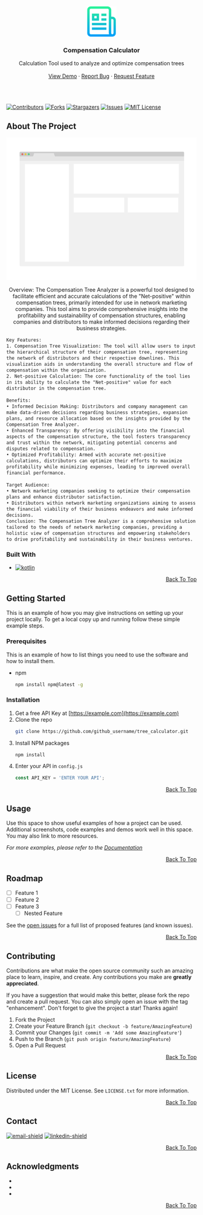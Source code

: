 <a name="top"></a>

<!-- PROJECT LOGO -->
<br />
<div align="center">
  <a href="https://github.com/Ammergeddon/tree_calculator">
    <img src="images/logo.png" alt="Logo" width="80" height="80">
  </a>

<h3 align="center">Compensation Calculator</h3>
  <p align="center">
	Calculation Tool used to analyze and optimize compensation trees
    <br />
    <br />
    <a href="https://github.com/Ammergeddon/tree_calculator">View Demo</a>
    ·
    <a href="https://github.com/Ammergeddon/tree_calculator/issues">Report Bug</a>
    ·
    <a href="https://github.com/Ammergeddon/tree_calculator/issues">Request Feature</a>
    <br />
    <br />
    <br />
    <br />
  </p>
</div>



[![Contributors][contributors-shield]][contributors-url]
[![Forks][forks-shield]][forks-url]
[![Stargazers][stars-shield]][stars-url]
[![Issues][issues-shield]][issues-url]
[![MIT License][license-shield]][license-url]


<!-- ABOUT THE PROJECT -->
## About The Project

[![Product Name Screen Shot][product-screenshot]](https://example.com)

<p align="center"> 
	Overview: 
	The Compensation Tree Analyzer is a powerful tool designed to facilitate efficient and accurate calculations of the "Net-positive" within compensation trees, primarily intended for use in network marketing companies. This tool aims to provide comprehensive insights into the profitability and sustainability of compensation structures, enabling companies and distributors to make informed decisions regarding their business strategies.

	Key Features:
	1. Compensation Tree Visualization: The tool will allow users to input the hierarchical structure of their compensation tree, representing the network of distributors and their respective downlines. This visualization aids in understanding the overall structure and flow of compensation within the organization.
	2. Net-positive Calculation: The core functionality of the tool lies in its ability to calculate the "Net-positive" value for each distributor in the compensation tree. 

	Benefits:
	• Informed Decision Making: Distributors and company management can make data-driven decisions regarding business strategies, expansion plans, and resource allocation based on the insights provided by the Compensation Tree Analyzer.
	• Enhanced Transparency: By offering visibility into the financial aspects of the compensation structure, the tool fosters transparency and trust within the network, mitigating potential concerns and disputes related to compensation.
	• Optimized Profitability: Armed with accurate net-positive calculations, distributors can optimize their efforts to maximize profitability while minimizing expenses, leading to improved overall financial performance.
	
	Target Audience:
	• Network marketing companies seeking to optimize their compensation plans and enhance distributor satisfaction.
	• Distributors within network marketing organizations aiming to assess the financial viability of their business endeavors and make informed decisions.
	Conclusion: The Compensation Tree Analyzer is a comprehensive solution tailored to the needs of network marketing companies, providing a holistic view of compensation structures and empowering stakeholders to drive profitability and sustainability in their business ventures.
</p>

### Built With

* [![kotlin]][kotlin-url]

<p align="right"><a href="#top">Back To Top</a></p>



<!-- GETTING STARTED -->
## Getting Started

This is an example of how you may give instructions on setting up your project locally.
To get a local copy up and running follow these simple example steps.

### Prerequisites

This is an example of how to list things you need to use the software and how to install them.
* npm
  ```sh
  npm install npm@latest -g
  ```

### Installation

1. Get a free API Key at [https://example.com](https://example.com)
2. Clone the repo
   ```sh
   git clone https://github.com/github_username/tree_calculator.git
   ```
3. Install NPM packages
   ```sh
   npm install
   ```
4. Enter your API in `config.js`
   ```js
   const API_KEY = 'ENTER YOUR API';
   ```
   
<p align="right"><a href="#top">Back To Top</a></p>



<!-- USAGE EXAMPLES -->
## Usage

Use this space to show useful examples of how a project can be used. Additional screenshots, code examples and demos work well in this space. You may also link to more resources.

_For more examples, please refer to the [Documentation](https://example.com)_


<p align="right"><a href="#top">Back To Top</a></p>



<!-- ROADMAP -->
## Roadmap

- [ ] Feature 1
- [ ] Feature 2
- [ ] Feature 3
    - [ ] Nested Feature

See the [open issues](https://github.com/Ammergeddon/tree_calculator/issues) for a full list of proposed features (and known issues).

<p align="right"><a href="#readme-top">Back To Top</a></p>



<!-- CONTRIBUTING -->
## Contributing

Contributions are what make the open source community such an amazing place to learn, inspire, and create. Any contributions you make are **greatly appreciated**.

If you have a suggestion that would make this better, please fork the repo and create a pull request. You can also simply open an issue with the tag "enhancement".
Don't forget to give the project a star! Thanks again!

1. Fork the Project
2. Create your Feature Branch (`git checkout -b feature/AmazingFeature`)
3. Commit your Changes (`git commit -m 'Add some AmazingFeature'`)
4. Push to the Branch (`git push origin feature/AmazingFeature`)
5. Open a Pull Request

<p align="right"><a href="#top">Back To Top</a></p>



<!-- LICENSE -->
## License

Distributed under the MIT License. See `LICENSE.txt` for more information.

<p align="right"><a href="#top">Back To Top</a></p>



<!-- CONTACT -->
## Contact

[![email-shield]][email] [![linkedin-shield]][linkedin-url]

<p align="right"><a href="#top">Back To Top</a></p>



<!-- ACKNOWLEDGMENTS -->
## Acknowledgments

* []()
* []()
* []()

<p align="right"><a href="#top">Back To Top</a></p>


<!-- MARKDOWN LINKS & IMAGES -->
<!-- https://www.markdownguide.org/basic-syntax/#reference-style-links -->
[contributors-shield]: https://img.shields.io/github/contributors/Ammergeddon/tree_calculator.svg?style=for-the-badge
[contributors-url]: https://github.com/Ammergeddon/tree_calculator/graphs/contributors
[forks-shield]: https://img.shields.io/github/forks/Ammergeddon/tree_calculator.svg?style=for-the-badge
[forks-url]: https://github.com/Ammergeddon/tree_calculator/network/members
[stars-shield]: https://img.shields.io/github/stars/Ammergeddon/tree_calculator.svg?style=for-the-badge
[stars-url]: https://github.com/Ammergeddon/tree_calculator/stargazers
[issues-shield]: https://img.shields.io/github/issues/Ammergeddon/tree_calculator.svg?style=for-the-badge
[issues-url]: https://github.com/Ammergeddon/tree_calculator/issues
[license-shield]: https://img.shields.io/github/license/Ammergeddon/tree_calculator.svg?style=for-the-badge
[license-url]: https://github.com/Ammergeddon/tree_calculator/blob/master/LICENSE.txt
[linkedin-shield]: https://img.shields.io/badge/-LinkedIn-black.svg?style=for-the-badge&logo=linkedin&colorB=555
[linkedin-url]: https://www.linkedin.com/in/daniel-f%C3%BCrtig-bb038425a/
[email-shield]: https://img.shields.io/badge/-Email-black.svg?style=for-the-badge&colorB=555
[email]: ammergeddon@hotmail.com
[product-screenshot]: images/screenshot.png
[kotlin]: https://img.shields.io/badge/Kotlin-0095D5?&style=for-the-badge&logo=kotlin&logoColor=white
[kotlin-url]: https://kotlinlang.org/
